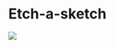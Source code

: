 # Etch-a-sketch

<img src='https://user-images.githubusercontent.com/20695270/201487162-4c4fe1cb-b296-4f63-952c-5ba0d7f5bf84.png'>
